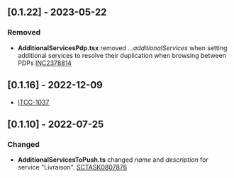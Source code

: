 ## [0.1.22] - 2023-05-22

### Removed

- **AdditionalServicesPdp.tsx** removed _...additionalServices_ when setting additional services to resolve their duplication when browsing between PDPs [INC2378814](https://whirlpool.service-now.com/nav_to.do?uri=%2Fincident.do%3Fsys_id%3Dcd230518974b2910372a3a121153af32%26sysparm_stack%3Dincident_list.do%3Fsysparm_query%3Dactive%3Dtrue)

## [0.1.16] - 2022-12-09

- [ITCC-1037](https://whirlpoolgtm.atlassian.net/browse/CCITA-1037)

## [0.1.10] - 2022-07-25

### Changed

- **AdditionalServicesToPush.ts** changed *name* and *description* for service "Livraison". [SCTASK0807876](https://whirlpool.service-now.com/nav_to.do?uri=sc_task.do?sys_id=28d85241977491500341b4efe153af58%26sysparm_view=RPTfdcf17dd1b00c198f845a687b04bcbff)
